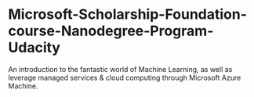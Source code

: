 # Microsoft-Scholarship-Foundation-course-Nanodegree-Program-Udacity
An introduction to the fantastic world of Machine Learning, as well as leverage managed services &amp; cloud computing through Microsoft Azure Machine.
